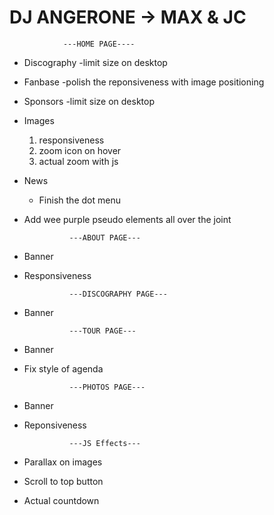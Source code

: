 # DJ ANGERONE -> MAX & JC


                ---HOME PAGE----
- Discography
    -limit size on desktop
- Fanbase
    -polish the reponsiveness with image positioning
- Sponsors
    -limit size on desktop
- Images
    1. responsiveness
    2. zoom icon on hover
    3. actual zoom with js
- News
    - Finish the dot menu
- Add wee purple pseudo elements all over the joint



                ---ABOUT PAGE---

- Banner
- Responsiveness

                ---DISCOGRAPHY PAGE---

- Banner

                ---TOUR PAGE---

- Banner
- Fix style of agenda

                ---PHOTOS PAGE---

- Banner
- Reponsiveness 



                ---JS Effects---

- Parallax on images
- Scroll to top button
- Actual countdown